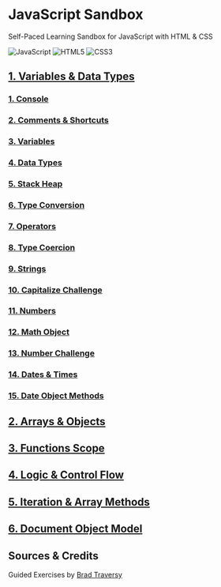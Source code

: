 # JavaScript Sandbox
Self-Paced Learning Sandbox for JavaScript with HTML & CSS

![JavaScript](https://img.shields.io/badge/JavaScript-F7DF1E.svg?style=for-the-badge&logo=JavaScript&logoColor=black)
![HTML5](https://img.shields.io/badge/HTML5-E34F26.svg?style=for-the-badge&logo=HTML5&logoColor=white)
![CSS3](https://img.shields.io/badge/CSS3-1572B6.svg?style=for-the-badge&logo=CSS3&logoColor=white)

## [1. Variables & Data Types](https://github.com/itsjordanmuller/2023-javascript-sandbox/tree/main/01-variables-data-types)

### [1. Console](https://github.com/itsjordanmuller/2023-javascript-sandbox/tree/main/01-variables-data-types/01-console)

### [2. Comments & Shortcuts](https://github.com/itsjordanmuller/2023-javascript-sandbox/tree/main/01-variables-data-types/02-comments-shortcuts)

### [3. Variables](https://github.com/itsjordanmuller/2023-javascript-sandbox/tree/main/01-variables-data-types/03-variables)

### [4. Data Types](https://github.com/itsjordanmuller/2023-javascript-sandbox/tree/main/01-variables-data-types/04-data-types)

### [5. Stack Heap](https://github.com/itsjordanmuller/2023-javascript-sandbox/tree/main/01-variables-data-types/05-stack-heap)

### [6. Type Conversion](https://github.com/itsjordanmuller/2023-javascript-sandbox/tree/main/01-variables-data-types/06-type-conversion)

### [7. Operators](https://github.com/itsjordanmuller/2023-javascript-sandbox/tree/main/01-variables-data-types/07-operators)

### [8. Type Coercion](https://github.com/itsjordanmuller/2023-javascript-sandbox/tree/main/01-variables-data-types/08-type-coercion)

### [9. Strings](https://github.com/itsjordanmuller/2023-javascript-sandbox/tree/main/01-variables-data-types/09-strings)

### [10. Capitalize Challenge](https://github.com/itsjordanmuller/2023-javascript-sandbox/tree/main/01-variables-data-types/10-capitalize-challenge)

### [11. Numbers](https://github.com/itsjordanmuller/2023-javascript-sandbox/tree/main/01-variables-data-types/11-numbers)

### [12. Math Object](https://github.com/itsjordanmuller/2023-javascript-sandbox/tree/main/01-variables-data-types/12-math-object)

### [13. Number Challenge](https://github.com/itsjordanmuller/2023-javascript-sandbox/tree/main/01-variables-data-types/13-number-challenge)

### [14. Dates & Times](https://github.com/itsjordanmuller/2023-javascript-sandbox/tree/main/01-variables-data-types/14-dates-and-times)

### [15. Date Object Methods](https://github.com/itsjordanmuller/2023-javascript-sandbox/tree/main/01-variables-data-types/15-date-object-methods)

## [2. Arrays & Objects](https://github.com/itsjordanmuller/2023-javascript-sandbox/tree/main/02-arrays-and-objects)

## [3. Functions Scope](https://github.com/itsjordanmuller/2023-javascript-sandbox/tree/main/03-functions-scope)

## [4. Logic & Control Flow](https://github.com/itsjordanmuller/2023-javascript-sandbox/tree/main/04-logic-control-flow)

## [5. Iteration & Array Methods](https://github.com/itsjordanmuller/2023-javascript-sandbox/tree/main/05-iteration-array-methods)

## [6. Document Object Model](https://github.com/itsjordanmuller/2023-javascript-sandbox/tree/main/06-document-object-model)

## Sources & Credits
Guided Exercises by [Brad Traversy](https://github.com/bradtraversy)
